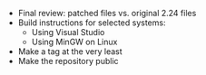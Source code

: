 * Final review: patched files vs. original 2.24 files
* Build instructions for selected systems:
  * Using Visual Studio
  * Using MinGW on Linux
* Make a tag at the very least
* Make the repository public
